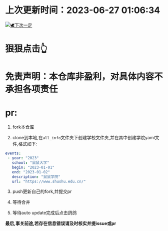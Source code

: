 # 上次更新时间：2023-06-27 01:06:34
[![🕊下次一定](img.png "这是一只鸽子")](https://open-web-calendar.hosted.quelltext.eu/calendar.html?url=https%3A%2F%2Fraw.githubusercontent.com%2Fasimple1%2FBAOYAN-Calendar%2Fmain%2Fcalendar20230626170634.ics)
    
# 狠狠点击👆
    
 # 免责声明：本仓库非盈利，对具体内容不承担各项责任
    
 # pr:
    
 1. fork本仓库
    
 2. clone到本地,在`all_info`文件夹下创建学校文件夹,并在其中创建学院yaml文件,格式如下:
    
 ```yaml
events:
  - year: "2023"
    school: "鼠鼠大学"
    begin: "2023-01-01"
    end: "2023-01-02"
    description: "鼠鼠学院"
    url: "https://www.shushu.edu.cn/"
```

    
 3. push更新自己的fork,并提交pr
    
 4. 等待合并
    
 5. 等待auto update完成后点击鸽鸽
    
 **最后,事关前途,若存在信息错误请及时核实并提issue或pr**
    
    